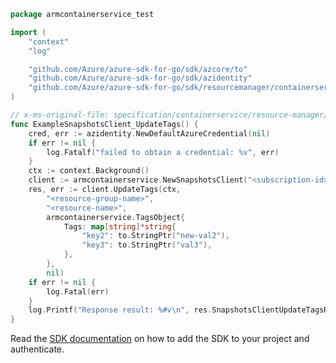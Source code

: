 ```go
package armcontainerservice_test

import (
	"context"
	"log"

	"github.com/Azure/azure-sdk-for-go/sdk/azcore/to"
	"github.com/Azure/azure-sdk-for-go/sdk/azidentity"
	"github.com/Azure/azure-sdk-for-go/sdk/resourcemanager/containerservice/armcontainerservice"
)

// x-ms-original-file: specification/containerservice/resource-manager/Microsoft.ContainerService/preview/2021-11-01-preview/examples/SnapshotsUpdateTags.json
func ExampleSnapshotsClient_UpdateTags() {
	cred, err := azidentity.NewDefaultAzureCredential(nil)
	if err != nil {
		log.Fatalf("failed to obtain a credential: %v", err)
	}
	ctx := context.Background()
	client := armcontainerservice.NewSnapshotsClient("<subscription-id>", cred, nil)
	res, err := client.UpdateTags(ctx,
		"<resource-group-name>",
		"<resource-name>",
		armcontainerservice.TagsObject{
			Tags: map[string]*string{
				"key2": to.StringPtr("new-val2"),
				"key3": to.StringPtr("val3"),
			},
		},
		nil)
	if err != nil {
		log.Fatal(err)
	}
	log.Printf("Response result: %#v\n", res.SnapshotsClientUpdateTagsResult)
}
```

Read the [SDK documentation](https://github.com/Azure/azure-sdk-for-go/blob/sdk%2Fresourcemanager%2Fcontainerservice%2Farmcontainerservice%2Fv0.3.0/sdk/resourcemanager/containerservice/armcontainerservice/README.md) on how to add the SDK to your project and authenticate.
